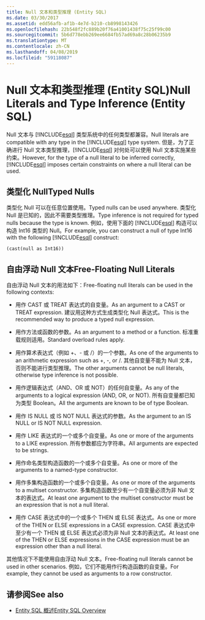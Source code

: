 ```yaml
---
title: Null 文本和类型推理 (Entity SQL)
ms.date: 03/30/2017
ms.assetid: edd56afb-af1b-4e7d-b210-cb8998143426
ms.openlocfilehash: 22b548f2fc889b20f76a41001438f75c25f99c00
ms.sourcegitcommit: 5b6d778ebb269ee6684fb57ad69a8c28b06235b9
ms.translationtype: MT
ms.contentlocale: zh-CN
ms.lasthandoff: 04/08/2019
ms.locfileid: "59118087"
---
```

# <a name="null-literals-and-type-inference-entity-sql"></a><span data-ttu-id="b578d-102">Null 文本和类型推理 (Entity SQL)</span><span class="sxs-lookup"><span data-stu-id="b578d-102">Null Literals and Type Inference (Entity SQL)</span></span>
<span data-ttu-id="b578d-103">Null 文本与 [!INCLUDE[esql](../../../../../../includes/esql-md.md)] 类型系统中的任何类型都兼容。</span><span class="sxs-lookup"><span data-stu-id="b578d-103">Null literals are compatible with any type in the [!INCLUDE[esql](../../../../../../includes/esql-md.md)] type system.</span></span> <span data-ttu-id="b578d-104">但是，为了正确进行 Null 文本类型推理，[!INCLUDE[esql](../../../../../../includes/esql-md.md)] 对何处可以使用 Null 文本实施某些约束。</span><span class="sxs-lookup"><span data-stu-id="b578d-104">However, for the type of a null literal to be inferred correctly, [!INCLUDE[esql](../../../../../../includes/esql-md.md)] imposes certain constraints on where a null literal can be used.</span></span>  
  
## <a name="typed-nulls"></a><span data-ttu-id="b578d-105">类型化 Null</span><span class="sxs-lookup"><span data-stu-id="b578d-105">Typed Nulls</span></span>  
 <span data-ttu-id="b578d-106">类型化 Null 可以在任意位置使用。</span><span class="sxs-lookup"><span data-stu-id="b578d-106">Typed nulls can be used anywhere.</span></span> <span data-ttu-id="b578d-107">类型化 Null 是已知的，因此不需要类型推理。</span><span class="sxs-lookup"><span data-stu-id="b578d-107">Type inference is not required for typed nulls because the type is known.</span></span> <span data-ttu-id="b578d-108">例如，使用下面的 [!INCLUDE[esql](../../../../../../includes/esql-md.md)] 构造可以构造 Int16 类型的 Null。</span><span class="sxs-lookup"><span data-stu-id="b578d-108">For example, you can construct a null of type Int16 with the following [!INCLUDE[esql](../../../../../../includes/esql-md.md)] construct:</span></span>  
  
 `(cast(null as Int16))`  
  
## <a name="free-floating-null-literals"></a><span data-ttu-id="b578d-109">自由浮动 Null 文本</span><span class="sxs-lookup"><span data-stu-id="b578d-109">Free-Floating Null Literals</span></span>  
 <span data-ttu-id="b578d-110">自由浮动 Null 文本的用法如下：</span><span class="sxs-lookup"><span data-stu-id="b578d-110">Free-floating null literals can be used in the following contexts:</span></span>  
  
-   <span data-ttu-id="b578d-111">用作 CAST 或 TREAT 表达式的自变量。</span><span class="sxs-lookup"><span data-stu-id="b578d-111">As an argument to a CAST or TREAT expression.</span></span> <span data-ttu-id="b578d-112">建议用这种方式生成类型化 Null 表达式。</span><span class="sxs-lookup"><span data-stu-id="b578d-112">This is the recommended way to produce a typed null expression.</span></span>  
  
-   <span data-ttu-id="b578d-113">用作方法或函数的参数。</span><span class="sxs-lookup"><span data-stu-id="b578d-113">As an argument to a method or a function.</span></span> <span data-ttu-id="b578d-114">标准重载规则适用。</span><span class="sxs-lookup"><span data-stu-id="b578d-114">Standard overload rules apply.</span></span>  
  
-   <span data-ttu-id="b578d-115">用作算术表达式（例如 +、- 或 /）的一个参数。</span><span class="sxs-lookup"><span data-stu-id="b578d-115">As one of the arguments to an arithmetic expression such as +, -, or /.</span></span> <span data-ttu-id="b578d-116">其他自变量不能为 Null 文本，否则不能进行类型推理。</span><span class="sxs-lookup"><span data-stu-id="b578d-116">The other arguments cannot be null literals, otherwise type inference is not possible.</span></span>  
  
-   <span data-ttu-id="b578d-117">用作逻辑表达式（AND、OR 或 NOT）的任何自变量。</span><span class="sxs-lookup"><span data-stu-id="b578d-117">As any of the arguments to a logical expression (AND, OR, or NOT).</span></span> <span data-ttu-id="b578d-118">所有自变量都已知为类型 Boolean。</span><span class="sxs-lookup"><span data-stu-id="b578d-118">All the arguments are known to be of type Boolean.</span></span>  
  
-   <span data-ttu-id="b578d-119">用作 IS NULL 或 IS NOT NULL 表达式的参数。</span><span class="sxs-lookup"><span data-stu-id="b578d-119">As the argument to an IS NULL or IS NOT NULL expression.</span></span>  
  
-   <span data-ttu-id="b578d-120">用作 LIKE 表达式的一个或多个自变量。</span><span class="sxs-lookup"><span data-stu-id="b578d-120">As one or more of the arguments to a LIKE expression.</span></span> <span data-ttu-id="b578d-121">所有参数都应为字符串。</span><span class="sxs-lookup"><span data-stu-id="b578d-121">All arguments are expected to be strings.</span></span>  
  
-   <span data-ttu-id="b578d-122">用作命名类型构造函数的一个或多个自变量。</span><span class="sxs-lookup"><span data-stu-id="b578d-122">As one or more of the arguments to a named-type constructor.</span></span>  
  
-   <span data-ttu-id="b578d-123">用作多集构造函数的一个或多个自变量。</span><span class="sxs-lookup"><span data-stu-id="b578d-123">As one or more of the arguments to a multiset constructor.</span></span> <span data-ttu-id="b578d-124">多集构造函数至少有一个自变量必须为非 Null 文本的表达式。</span><span class="sxs-lookup"><span data-stu-id="b578d-124">At least one argument to the multiset constructor must be an expression that is not a null literal.</span></span>  
  
-   <span data-ttu-id="b578d-125">用作 CASE 表达式中的一个或多个 THEN 或 ELSE 表达式。</span><span class="sxs-lookup"><span data-stu-id="b578d-125">As one or more of the THEN or ELSE expressions in a CASE expression.</span></span> <span data-ttu-id="b578d-126">CASE 表达式中至少有一个 THEN 或 ELSE 表达式必须为非 Null 文本的表达式。</span><span class="sxs-lookup"><span data-stu-id="b578d-126">At least one of the THEN or ELSE expressions in the CASE expression must be an expression other than a null literal.</span></span>  
  
 <span data-ttu-id="b578d-127">其他情况下不能使用自由浮动 Null 文本。</span><span class="sxs-lookup"><span data-stu-id="b578d-127">Free-floating null literals cannot be used in other scenarios.</span></span> <span data-ttu-id="b578d-128">例如，它们不能用作行构造函数的自变量。</span><span class="sxs-lookup"><span data-stu-id="b578d-128">For example,  they cannot be used as arguments to a row constructor.</span></span>  
  
## <a name="see-also"></a><span data-ttu-id="b578d-129">请参阅</span><span class="sxs-lookup"><span data-stu-id="b578d-129">See also</span></span>

- [<span data-ttu-id="b578d-130">Entity SQL 概述</span><span class="sxs-lookup"><span data-stu-id="b578d-130">Entity SQL Overview</span></span>](../../../../../../docs/framework/data/adonet/ef/language-reference/entity-sql-overview.md)
